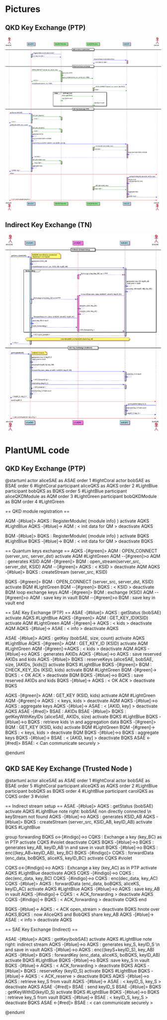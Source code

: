 # Pictures
## QKD Key Exchange (PTP) 
![](./img/PTP_sequence_diagram.svg)

## Indirect Key Exchange (TN) 
![](./img/TN_sequence_diagram.svg)

# PlantUML code
## QKD Key Exchange (PTP) 

@startuml
actor aliceSAE as ASAE order 1 #lightCoral
actor bobSAE as BSAE order 6 #lightCoral
participant aliceQKS as AQKS order 2 #LightBlue
participant bobQKS as BQKS order 5 #LightBlue
participant aliceQKDModule as AQM order 3 #LightGreen
participant bobQKDModule as BQM order 4 #LightGreen

== QKD module registration ==


AQM -[#blue]> AQKS : RegisterModule( {module info} )
activate AQKS #LightBlue
AQKS -[#blue]-> AQM : < init data for QM >
deactivate AQKS 

BQM -[#blue]> BQKS : RegisterModule( {module info} )
activate BQKS #LightBlue
BQKS -[#blue]-> BQM : < init data for QM >
deactivate BQKS


== Quantum keys exchange == 
AQKS -[#green]> AQM : OPEN_CONNECT (server_src, server_dst)
activate AQM #LightGreen
AQM --[#green]>o AQM : generates KSID
AQM -[#green]> BQM : open_stream(server_src, server_dst, KSID)
AQM --[#green]> AQKS : < KSID >
deactivate AQM
AQKS -[#blue]> BQKS : createStream (server_src, KSID) 

BQKS -[#green]> BQM : OPEN_CONNECT (server_src, server_dst, KSID) 
activate BQM #LightGreen
BQM --[#green]> BQKS : < KSID >
deactivate BQM
loop exchange keys
    AQM -[#green]> BQM : exchange (KSID)
    AQM --[#green]>o AQM : save key in vault
    BQM --[#green]>o BQM : save key in vault
end

== SAE Key Exchange (PTP) == 
ASAE -[#blue]> AQKS : getStatus (bobSAE)
activate AQKS #LightBlue
AQKS -[#green]> AQM : GET_KEY_ID(KSID)
activate AQM #LightGreen
AQM -[#green]-> AQKS : < kids >
deactivate AQM
AQKS -[#blue]-> ASAE : < info >
deactivate AQKS

ASAE -[#blue]> AQKS : getKey (bobSAE, size, count) 
activate AQKS #LightBlue
AQKS -[#green]> AQM : GET_KEY_ID (KSID)
activate AQM #LightGreen
AQM -[#green]->AQKS : < kids > 
deactivate AQM
AQKS -[#blue]->o AQKS : generates AKIDs
AQKS -[#blue]->o AQKS : save reserved AKIDs and kids
AQKS -[#blue]> BQKS : reserveKeys (aliceSAE, bobSAE, size, [AKIDs, [kids]]) 
activate BQKS #LightBlue
BQKS -[#green]> BQM : CHECK_KEY_IDs (KSID, kids)
activate BQM #LightGreen
BQM -[#green]-> BQKS : < OK ACK >
deactivate BQM
BQKS -[#blue]->o BQKS : save reserved AKIDs and kids
BQKS -[#blue]-> AQKS : < OK ACK >
deactivate BQKS 
 
AQKS -[#green]> AQM : GET_KEY (KSID, kids) 
activate AQM #LightGreen
AQM -[#green]-> AQKS : < keys, kids >
deactivate AQM 
AQKS -[#blue]->o AQKS : aggregate keys
AQKS -[#blue]-> ASAE : < [AKID, key] >
deactivate AQKS
ASAE -[#red]> BSAE :  AKIDs 
BSAE -[#blue]> BQKS : getKeyWithKeyIDs (aliceSAE, AKIDs, size)
activate BQKS #LightBlue
BQKS -[#blue]->o BQKS : retrieve kids \n and aggregation data
BQKS -[#green]> BQM : GET_KEY (KSID, kids) 
activate BQM #LightGreen
BQM -[#green]-> BQKS : < keys, kids > 
deactivate BQM
BQKS -[#blue]->o BQKS : aggregate keys
BQKS -[#blue]-> BSAE :  < [AKID, key] >
deactivate BQKS 
ASAE <-[#red]> BSAE: < Can communicate securely > 

@enduml

## QKD SAE Key Exchange (Trusted Node ) 
@startuml
actor aliceSAE as ASAE order 1  #lightCoral
actor bobSAE as BSAE order 5  #lightCoral
participant aliceQKS as AQKS order 2 #LightBlue
participant bobQKS as BQKS order 4 #LightBlue
participant carolQKS as CQKS order 3 #violet


== Indirect stream setup == 
ASAE -[#blue]> AQKS : getStatus (bobSAE)
activate AQKS #LightBlue
note right: bobSAE non directly connected \n keyStream not found 
AQKS -[#blue]->o AQKS : generates KSID_AB
AQKS -[#blue]> BQKS : createStream (server_src, KSID_AB, keyID_AB)
activate BQKS #LightBlue

group forwarding
BQKS o<-[#indigo]->o CQKS :  Exchange a key (key_BC) as in PTP
activate CQKS #violet
deactivate CQKS 
BQKS -[#blue]->o BQKS : generates key_AB, keyID_AB \n and save in vault
BQKS -[#blue]->o BQKS : enc((key_AB+keyID_AB), key_BC)
BQKS -[#indigo]> CQKS : forwardData (enc_data, boBQKS, aliceKS, keyID_BC) 
activate CQKS #violet

CQKS o<-[#indigo]->o AQKS : Exhcange a key (key_AC) as in PTP
activate AQKS #LightBlue
deactivate AQKS
CQKS -[#indigo]->o CQKS : dec(enc_data, key_BC)
CQKS -[#indigo]->o CQKS : enc(dec_data, key_AC)
CQKS -[#blue]> AQKS : forwardData (enc_data, boBQKS, aliceKS, keyID_AC) 
activate AQKS #LightBlue
AQKS -[#blue]->o AQKS : save key_AB in vault
AQKS -[#indigo]-> CQKS : < ACK_forwarding >
deactivate AQKS 
CQKS -[#indigo]-> BQKS : < ACK_forwarding >
deactivate CQKS
end

BQKS -[#blue]-> AQKS : < ACK open_stream > 
deactivate BQKS
hnote over AQKS,BQKS : now AliceQKS and BobQKS share key_AB 
AQKS -[#blue]-> ASAE : < info >
deactivate AQKS


== SAE Key Exchange (Indirect) == 

ASAE -[#blue]> AQKS : getKey(bobSAE) 
activate AQKS #LightBlue
note right: indirect stream
AQKS -[#blue]->o AQKS : generates key_S, keyID_S \n and save in vault
AQKS -[#blue]->o AQKS : enc((keyS+keyID_S), key_AB)
AQKS -[#blue]> BQKS : forwardKey (enc_data, aliceKS, boBQKS, keyID_AB)  
activate BQKS #LightBlue
BQKS -[#blue]->o BQKS :save key_S in vault
BQKS -[#blue]-> AQKS : < ACK_forwarding >
deactivate BQKS
AQKS -[#blue]> BQKS : reserveKey (keyID_S)
activate BQKS #LightBlue
BQKS -[#blue]-> AQKS : < ACK_reserve >
deactivate BQKS
AQKS -[#blue]->o AQKS : retrieve key_S from vault
AQKS -[#blue]-> ASAE : < keyID_S, key_S >
deactivate AQKS
ASAE -[#red]> BSAE : send keyID_S
BSAE -[#blue]> BQKS : getKeyWithID(keyID_S)
activate BQKS #LightBlue
BQKS -[#blue]->o BQKS : retrieve key_S from vault
BQKS -[#blue]-> BSAE : < keyID_S, key_S >
deactivate BQKS
ASAE <-[#red]> BSAE : < can communicate securely >

@enduml

